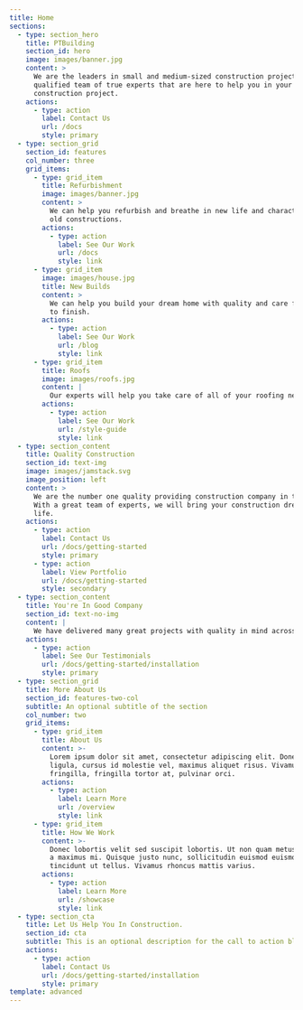 ```yaml
---
title: Home
sections:
  - type: section_hero
    title: PTBuilding
    section_id: hero
    image: images/banner.jpg
    content: >
      We are the leaders in small and medium-sized construction projects. A
      qualified team of true experts that are here to help you in your next
      construction project.
    actions:
      - type: action
        label: Contact Us
        url: /docs
        style: primary
  - type: section_grid
    section_id: features
    col_number: three
    grid_items:
      - type: grid_item
        title: Refurbishment
        image: images/banner.jpg
        content: >
          We can help you refurbish and breathe in new life and character into
          old constructions.
        actions:
          - type: action
            label: See Our Work
            url: /docs
            style: link
      - type: grid_item
        image: images/house.jpg
        title: New Builds
        content: >
          We can help you build your dream home with quality and care from start
          to finish.
        actions:
          - type: action
            label: See Our Work
            url: /blog
            style: link
      - type: grid_item
        title: Roofs
        image: images/roofs.jpg
        content: |
          Our experts will help you take care of all of your roofing needs.
        actions:
          - type: action
            label: See Our Work
            url: /style-guide
            style: link
  - type: section_content
    title: Quality Construction
    section_id: text-img
    image: images/jamstack.svg
    image_position: left
    content: >
      We are the number one quality providing construction company in the UK.
      With a great team of experts, we will bring your construction dream to
      life.
    actions:
      - type: action
        label: Contact Us
        url: /docs/getting-started
        style: primary
      - type: action
        label: View Portfolio
        url: /docs/getting-started
        style: secondary
  - type: section_content
    title: You're In Good Company
    section_id: text-no-img
    content: |
      We have delivered many great projects with quality in mind across the UK.
    actions:
      - type: action
        label: See Our Testimonials
        url: /docs/getting-started/installation
        style: primary
  - type: section_grid
    title: More About Us
    section_id: features-two-col
    subtitle: An optional subtitle of the section
    col_number: two
    grid_items:
      - type: grid_item
        title: About Us
        content: >-
          Lorem ipsum dolor sit amet, consectetur adipiscing elit. Donec nisl
          ligula, cursus id molestie vel, maximus aliquet risus. Vivamus in nibh
          fringilla, fringilla tortor at, pulvinar orci.
        actions:
          - type: action
            label: Learn More
            url: /overview
            style: link
      - type: grid_item
        title: How We Work
        content: >-
          Donec lobortis velit sed suscipit lobortis. Ut non quam metus. Nullam
          a maximus mi. Quisque justo nunc, sollicitudin euismod euismod at,
          tincidunt ut tellus. Vivamus rhoncus mattis varius.
        actions:
          - type: action
            label: Learn More
            url: /showcase
            style: link
  - type: section_cta
    title: Let Us Help You In Construction.
    section_id: cta
    subtitle: This is an optional description for the call to action block.
    actions:
      - type: action
        label: Contact Us
        url: /docs/getting-started/installation
        style: primary
template: advanced
---
```

